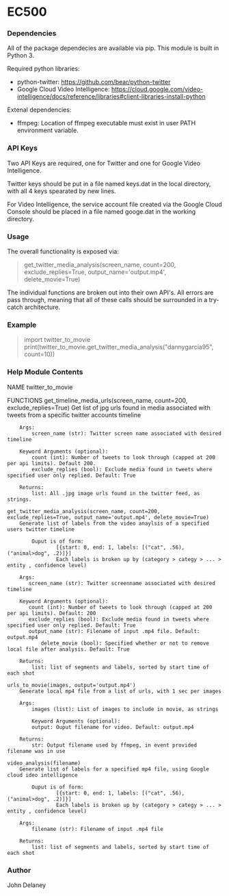 # EC500

### Dependencies

All of the package dependecies are available via pip. This module is built in Python 3.

Required python libraries:
* python-twitter: https://github.com/bear/python-twitter
* Google Cloud Video Intelligence: https://cloud.google.com/video-intelligence/docs/reference/libraries#client-libraries-install-python

Extenal dependencies:
* ffmpeg: Location of ffmpeg executable must exist in user PATH environment variable.

### API Keys

Two API Keys are required, one for Twitter and one for Google Video Intelligence.

Twitter keys should be put in a file named keys.dat in the local directory, with all 4 keys spearated by new lines.

For Video Intelligence, the service account file created via the Google Cloud Console should be placed in a file named googe.dat in the working directory. 

### Usage 
The overall functionality is exposed via:
> get_twitter_media_analysis(screen_name, count=200, exclude_replies=True, output_name='output.mp4', delete_movie=True)

The individual functions are broken out into their own API's. 
All errors are pass through, meaning that all of these calls should be surrounded in a try-catch architecture. 

### Example

> import twitter_to_movie
> print(twitter_to_movie.get_twitter_media_analysis("dannygarcia95", count=10))

### Help Module Contents
NAME
    twitter_to_movie

FUNCTIONS
    get_timeline_media_urls(screen_name, count=200, exclude_replies=True)
        Get list of jpg urls found in media associated with tweets from a specific twitter accounts timeline
        
        Args:
            screen_name (str): Twitter screen name associated with desired timeline
        
        Keyword Arguments (optional):
            count (int): Number of tweets to look through (capped at 200 per api limits). Default 200.
            exclude_replies (bool): Exclude media found in tweets where specified user only replied. Default: True
        
        Returns:
            list: All .jpg image urls found in the twitter feed, as strings.
    
    get_twitter_media_analysis(screen_name, count=200, exclude_replies=True, output_name='output.mp4', delete_movie=True)
        Generate list of labels from the video anaylsis of a specified users twitter timeline
        
            Ouput is of form: 
                    [{start: 0, end: 1, labels: [("cat", .56), ("animal>dog", .2)]}]
                    Each labels is broken up by (category > categy > ... > entity , confidence level)
        
        Args:
           screen_name (str): Twitter screenname associated with desired timeline
        
        Keyword Arguments (optional):
           count (int): Number of tweets to look through (capped at 200 per api limits). Default: 200
           exclude_replies (bool): Exclude media found in tweets where specified user only replied. Default: True
           output_name (str): Filename of input .mp4 file. Default: output.mp4
               delete_movie (bool): Specified whether or not to remove local file after analysis. Default: True
        
        Returns:
            list: list of segments and labels, sorted by start time of each shot
    
    urls_to_movie(images, output='output.mp4')
        Generate local mp4 file from a list of urls, with 1 sec per images
        
        Args:
            images (list): List of images to include in movie, as strings
        
            Keyword Arguments (optional):
            output: Ouput filename for video. Default: output.mp4
        
        Returns:
            str: Output filename used by ffmpeg, in event provided filename was in use
    
    video_analysis(filename)
        Generate list of labels for a specified mp4 file, using Google cloud ideo intelligence
        
            Ouput is of form: 
                    [{start: 0, end: 1, labels: [("cat", .56), ("animal>dog", .2)]}]
                    Each labels is broken up by (category > categy > ... > entity , confidence level)
        
        Args:
            filename (str): Filename of input .mp4 file
        
        Returns:
            list: list of segments and labels, sorted by start time of each shot
### Author

John Delaney
